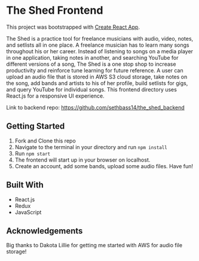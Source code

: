# The Shed Frontend

This project was bootstrapped with [Create React App](https://github.com/facebookincubator/create-react-app).

The Shed is a practice tool for freelance musicians with audio, video, notes, and setlists all in one place. A freelance musician has to learn many songs throughout his or her career. Instead of listening to songs on a media player in one application, taking notes in another, and searching YouTube for different versions of a song, The Shed is a one stop shop to increase productivity and reinforce tune learning for future reference. A user can upload an audio file that is stored in AWS S3 cloud storage, take notes on the song, add bands and artists to his of her profile, build setlists for gigs, and query YouTube for individual songs. This frontend directory uses React.js for a responsive UI experience. 

Link to backend repo: https://github.com/sethbass14/the_shed_backend

## Getting Started

1. Fork and Clone this repo
2. Navigate to the terminal in your directory and run `npm install`
3. Run `npm start`
4. The frontend will start up in your browser on localhost. 
5. Create an account, add some bands, upload some audio files. Have fun!

## Built With

* React.js
* Redux
* JavaScript

## Acknowledgements 

Big thanks to Dakota Lillie for getting me started with AWS for audio file storage!



